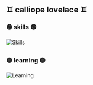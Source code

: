 ## **♊ calliope lovelace ♊**
### 🟢     skills     🟢
![Skills](https://skillicons.dev/icons?i=blender,python,godot,lua,html,css)
##
### 🟡     learning     🟡
![Learning](https://skillicons.dev/icons?i=cpp,git,js,rust)
##